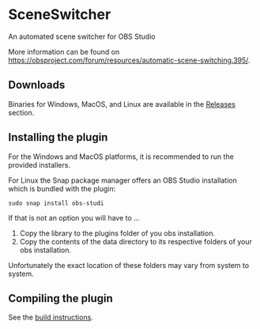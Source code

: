 # SceneSwitcher
An automated scene switcher for OBS Studio

More information can be found on https://obsproject.com/forum/resources/automatic-scene-switching.395/.

## Downloads

Binaries for Windows, MacOS, and Linux are available in the [Releases](https://github.com/WarmUpTill/SceneSwitcher/releases) section.

## Installing the plugin

For the Windows and MacOS platforms, it is recommended to run the provided installers.

For Linux the Snap package manager offers an OBS Studio installation which is bundled with the plugin:
```
sudo snap install obs-studi
```

If that is not an option you will have to ... 
1. Copy the library to the plugins folder of you obs installation.
2. Copy the contents of the data directory to its respective folders of your obs installation.

Unfortunately the exact location of these folders may vary from system to system.

## Compiling the plugin

See the [build instructions](BUILDING.md).
